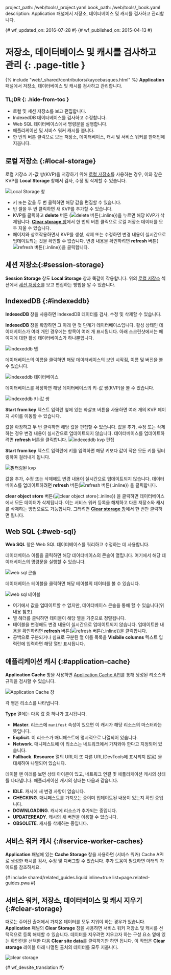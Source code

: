 project_path: /web/tools/_project.yaml
book_path: /web/tools/_book.yaml
description: Application 패널에서 저장소, 데이터베이스 및 캐시를 검사하고 관리합니다.

{# wf_updated_on: 2016-07-28 #}
{# wf_published_on: 2015-04-13 #}

# 저장소, 데이터베이스 및 캐시를 검사하고 관리 {: .page-title }

{% include "web/_shared/contributors/kaycebasques.html" %}
<strong>Application</strong> 패널에서 저장소, 데이터베이스 및 캐시를 검사하고 관리합니다.



### TL;DR {: .hide-from-toc }
- 로컬 및 세션 저장소를 보고 편집합니다.
- IndexedDB 데이터베이스를 검사하고 수정합니다.
- Web SQL 데이터베이스에서 명령문을 실행합니다.
- 애플리케이션 및 서비스 워커 캐시를 봅니다.
- 한 번의 버튼 클릭으로 모든 저장소, 데이터베이스, 캐시 및 서비스 워커를 한꺼번에 지웁니다.


## 로컬 저장소 {:#local-storage}

로컬 저장소 키-값 쌍(KVP)을 저장하기 위해 [로컬 저장소][ls]를 사용하는 경우, 이와 같은 KVP를 
**Local Storage** 창에서 검사, 수정 및 삭제할 수 있습니다.

![Local Storage 창][ls-pane]

* 키 또는 값을 두 번 클릭하면 해당 값을 편집할 수 있습니다.
* 빈 셀을 두 번 클릭하면 새 KVP를 추가할 수 있습니다.
* KVP를 클릭하고 **delete** 버튼
(![delete 버튼][delete]{:.inline})을 누르면 해당 KVP가 삭제됩니다. [**Clear storage** 창](#clear-storage)에서 
한 번의 버튼 클릭으로 로컬 저장소 데이터를 
모두 지울 수 있습니다.
* 페이지와 상호작용하면서 KVP를 생성, 삭제 또는 수정하면 
변경 내용이 실시간으로 업데이트되는 것을 확인할 수 없습니다. 변경 내용을 확인하려면
**refresh** 버튼(![refresh 버튼][refresh]{:.inline})을 클릭합니다.

[ls]: https://developer.mozilla.org/en-US/docs/Web/API/Window/localStorage
[ls-pane]: /web/tools/chrome-devtools/manage-data/imgs/local-storage.png
[refresh]: /web/tools/chrome-devtools/manage-data/imgs/refresh.png
[delete]: /web/tools/chrome-devtools/manage-data/imgs/delete.png

## 세션 저장소{:#session-storage}

**Session Storage** 창도 **Local Storage**
창과 똑같이 작용합니다. 위의 [로컬 저장소](#local-storage) 섹션에서
[세션 저장소][ss]를 보고 편집하는 방법을 알 수 있습니다.

[ss]: https://developer.mozilla.org/en-US/docs/Web/API/Window/sessionStorage

## IndexedDB {:#indexeddb}

**IndexedDB** 창을 사용하면 IndexedDB 데이터를 검사, 수정 및 삭제할 수 있습니다.

**IndexedDB** 창을 확장하면 그 아래 맨 첫 단계가
데이터베이스입니다. 활성 상태인 데이터베이스가 여러 개인 경우에는 항목이 여러 개 
표시됩니다. 아래 스크린샷에서는 페이지에 대한 활성 데이터베이스가 하나뿐입니다.

![indexeddb 탭][idb-tab]

데이터베이스의 이름을 클릭하면 해당 데이터베이스의 보안 시작점, 이름 및 버전을
볼 수 있습니다.

![indexeddb 데이터베이스][idb-db]

데이터베이스를 확장하면 해당 데이터베이스의 키-값 쌍(KVP)을 볼 수 있습니다.

![indexeddb 키-값 쌍][idb-kvps]

**Start from key** 텍스트 입력란 옆에 있는 화살표 버튼을 사용하면 여러 개의 KVP 페이지 사이를
이동할 수 있습니다.

값을 확장하고 두 번 클릭하면 해당 값을 편집할 수 있습니다.
값을 추가, 수정 또는 삭제하는 경우 변경 내용이 실시간으로 업데이트되지
않습니다. 데이터베이스를 업데이트하려면 **refresh** 버튼을 클릭합니다.
![indexeddb kvp 편집][idb-edit]

**Start from key** 텍스트 입력란에 키를 입력하면 해당 키보다 값이 작은 모든 키를 필터링하여
걸러내게 됩니다.

![필터링된 kvp][idb-filter]

값을 추가, 수정 또는 삭제해도 변경 내용이 실시간으로 업데이트되지
않습니다. 데이터베이스를 업데이트하려면 **refresh** 버튼(![refresh 버튼][refresh]{:.inline})
을 클릭합니다.

**clear object store** 버튼(![clear object store][cos]{:.inline})
을 클릭하면 데이터베이스에서 모든 데이터가 삭제됩니다. 이는 서비스 워커 등록을 해제하고
다른 저장소와 캐시를 삭제하는 방법으로도 가능합니다. 그러려면
[**Clear storage** 창](#clear-storage)에서 한 번만 클릭하면 됩니다.

[idb-tab]: /web/tools/chrome-devtools/manage-data/imgs/idb-tab.png
[idb-db]: /web/tools/chrome-devtools/manage-data/imgs/idb-db.png
[idb-kvps]: /web/tools/chrome-devtools/manage-data/imgs/idb-kvps.png
[idb-edit]: /web/tools/chrome-devtools/manage-data/imgs/idb-edit.png
[idb-filter]: /web/tools/chrome-devtools/manage-data/imgs/idb-filter.png
[cos]: /web/tools/chrome-devtools/manage-data/imgs/clear-object-store.png

## Web SQL {:#web-sql}

**Web SQL** 창은 Web SQL 데이터베이스를 쿼리하고 수정하는 데 사용합니다.

데이터베이스 이름을 클릭하면 해당 데이터베이스의 콘솔이 열립니다. 여기에서
해당 데이터베이스의 명령문을 실행할 수 있습니다.

![web sql 콘솔][wsc]

데이터베이스 테이블을 클릭하면 해당 테이블의 데이터를 볼 수 있습니다.

![web sql 테이블][wst]

* 여기에서 값을 업데이트할 수 없지만, 데이터베이스 콘솔을 통해 
할 수 있습니다(위 내용 참조).
* 열 헤더를 클릭하면 테이블이 해당 열을 기준으로 정렬됩니다.
* 테이블을 변경해도 변경 내용이 실시간으로 업데이트되지 않습니다. 업데이트한 내용을 확인하려면 
**refresh** 버튼(![refresh 버튼][refresh]{:.inline})을 
클릭합니다.
* 공백으로 구분되거나 쉼표로 구분된 열 이름 목록을
**Visibile columns** 텍스트 입력란에 입력하면 해당 열만 표시됩니다.

[wsc]: /web/tools/chrome-devtools/manage-data/imgs/web-sql-console.png
[wst]: /web/tools/chrome-devtools/manage-data/imgs/web-sql-table.png

## 애플리케이션 캐시 {:#application-cache}

**Application Cache** 창을 사용하면
[Application Cache API][appcache-api]를 통해 생성된 리소스와 규칙을 검사할 수 있습니다.

![Application Cache 창][appcache]

각 행은 리소스를 나타냅니다.

**Type** 열에는 다음 값 중 하나가 표시됩니다.

* **Master**. 리소스에 `manifest` 속성이 있으면 이 캐시가 
해당 리소스의 마스터라는 뜻입니다.
* **Explicit**. 이 리소스가 매니페스트에 명시적으로 나열되어 있습니다.
* **Network**. 매니페스트에 이 리소스는 네트워크에서 가져와야 한다고 지정되어 
있습니다.
* **Fallback**. **Resource** 열의 URL이 또 다른 URL(DevTools에 표시되지 않음)
을 대체하여 나열되어 있습니다.

테이블 맨 아래를 보면 상태 아이콘이 있고, 네트워크
연결 및 애플리케이션 캐시의 상태를 나타냅니다. 애플리케이션 캐시의 상태는 
다음과 같습니다.

* **IDLE**. 캐시에 새 변경 사항이 없습니다.
* **CHECKING**. 매니페스트를 가져오는 중이며 업데이트된 내용이 있는지 확인 중입니다.
* **DOWNLOADING**. 캐시에 리소스가 추가되는 중입니다.
* **UPDATEREADY**. 캐시의 새 버전을 이용할 수 있습니다.
* **OBSOLETE**. 캐시를 삭제하는 중입니다.

[appcache-api]: https://developer.mozilla.org/en-US/docs/Web/HTML/Using_the_application_cache
[appcache]: /web/tools/chrome-devtools/manage-data/imgs/appcache.png

## 서비스 워커 캐시 {:#service-worker-caches}

**Application** 패널에 있는 **Cache Storage** 창을 사용하면 (서비스 워커) Cache API로 생성한 캐시를 검사, 
수정 및 디버그할 수 있습니다. 추가 도움이
필요하면 아래의 가이드를 참조하세요.

{# include shared/related_guides.liquid inline=true list=page.related-guides.pwa #}

## 서비스 워커, 저장소, 데이터베이스 및 캐시 지우기 {:#clear-storage}

때로는 주어진 출처에서 가져온 데이터를 모두 지워야 하는 경우가 있습니다. **Application** 패널의 **Clear 
Storage** 창을 사용하면 서비스 워커 저장소 및 캐시를 선택적으로 등록 해제할 수 
있습니다. 데이터를 지우려면 지우고자 하는 구성 요소 옆에 있는 확인란을 
선택한 다음 **Clear site 
data**를 클릭하기만 하면 됩니다. 이 작업은 
**Clear storage** 레이블 아래 나열된 출처의 데이터를 모두 지웁니다.

![clear storage][clear]

[clear]: /web/tools/chrome-devtools/manage-data/imgs/clear-storage.png


{# wf_devsite_translation #}
